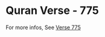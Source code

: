 # Quran Verse - 775 

For more infos, See [Verse 775](https://www.quranbookk.com/quran/search?q=775)